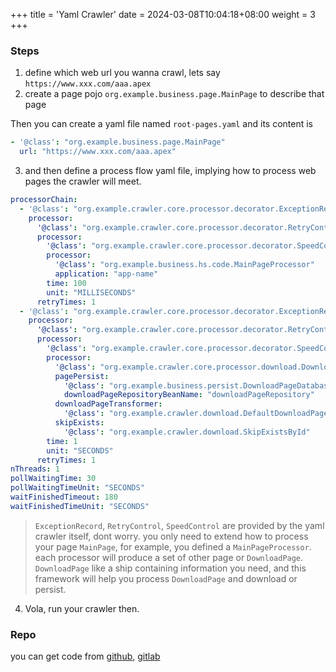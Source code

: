 +++
title = 'Yaml Crawler'
date = 2024-03-08T10:04:18+08:00
weight = 3
+++


### Steps
1. define which web url you wanna crawl, lets say `https://www.xxx.com/aaa.apex`
2. create a page pojo `org.example.business.page.MainPage` to describe that page

Then you can create a yaml file named `root-pages.yaml` and its content is 
```yaml
- '@class': "org.example.business.page.MainPage"
  url: "https://www.xxx.com/aaa.apex"
```
3. and then define a process flow yaml file, implying how to process web pages the crawler will meet.
```yaml
processorChain:
  - '@class': "org.example.crawler.core.processor.decorator.ExceptionRecord"
    processor:
      '@class': "org.example.crawler.core.processor.decorator.RetryControl"
      processor:
        '@class': "org.example.crawler.core.processor.decorator.SpeedControl"
        processor:
          '@class': "org.example.business.hs.code.MainPageProcessor"
          application: "app-name"
        time: 100
        unit: "MILLISECONDS"
      retryTimes: 1
  - '@class': "org.example.crawler.core.processor.decorator.ExceptionRecord"
    processor:
      '@class': "org.example.crawler.core.processor.decorator.RetryControl"
      processor:
        '@class': "org.example.crawler.core.processor.decorator.SpeedControl"
        processor:
          '@class': "org.example.crawler.core.processor.download.DownloadProcessor"
          pagePersist:
            '@class': "org.example.business.persist.DownloadPageDatabasePersist"
            downloadPageRepositoryBeanName: "downloadPageRepository"
          downloadPageTransformer:
            '@class': "org.example.crawler.download.DefaultDownloadPageTransformer"
          skipExists:
            '@class': "org.example.crawler.download.SkipExistsById"
        time: 1
        unit: "SECONDS"
      retryTimes: 1
nThreads: 1
pollWaitingTime: 30
pollWaitingTimeUnit: "SECONDS"
waitFinishedTimeout: 180
waitFinishedTimeUnit: "SECONDS" 
```
> `ExceptionRecord`, `RetryControl`, `SpeedControl` are provided by the yaml crawler itself, dont worry.
you only need to extend how to process your page `MainPage`, for example, you defined a `MainPageProcessor`.
each processor will produce a set of other page or `DownloadPage`. `DownloadPage` like a ship containing 
information you need, and this framework will help you process `DownloadPage` and download or persist.


4. Vola, run your crawler then.
   
   
### Repo
you can get code from [github](https://gitlab.com/AaronYang2333/yaml-crawler), [gitlab](https://gitlab.com/AaronYang2333/yaml-crawler)